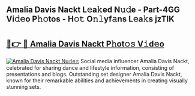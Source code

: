 ## Amalia Davis Nackt L𝚎a𝚔ed N𝚞𝚍e - Part-4GG Vi𝚍𝚎o P𝚑𝚘tos - H𝚘𝚝 O𝚗𝚕yf𝚊ns L𝚎a𝚔s jzTlK

# <h2><a href="http://kf9zp4.oniu.top/?m=Amalia+Davis+Nackt">🔗👉 🔴 Amalia Davis Nackt P𝚑ot𝚘𝚜 V𝚒d𝚎o</a></h2>

[![Amalia Davis Nackt Nu𝚍e𝚜](https://i.imgur.com/0qMVB7G.gif)](http://kf9zp4.oniu.top/?m=Amalia+Davis+Nackt)
Social media influencer Amalia Davis Nackt, celebrated for sharing dance and lifestyle information, consisting of presentations and blogs. Outstanding set designer Amalia Davis Nackt, known for their remarkable abilities and achievements in creating visually stunning sets.  
